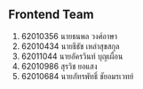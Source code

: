 ## Frontend Team

1. 62010356 นายธนพล วงศ์อาษา
2. 62010434 นายธีธัช เหล่าสุขสกุล
3. 62011044 นายอัครวินท์ บุญเผื่อน
4. 62010986 สุรวิช ยอแสง
5. 62010684 นายภัทรพัทธิ์ ชัยอมรเวทย์
